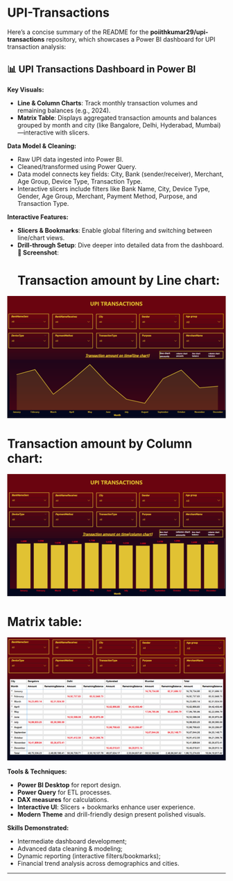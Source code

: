# UPI-Transactions



Here’s a concise summary of the README for the **poiithkumar29/upi-transactions** repository, which showcases a Power BI dashboard for UPI transaction analysis:


## 📊 UPI Transactions Dashboard in Power BI


**Key Visuals:**

* **Line & Column Charts**: Track monthly transaction volumes and remaining balances (e.g., 2024).
* **Matrix Table**: Displays aggregated transaction amounts and balances grouped by month and city (like Bangalore, Delhi, Hyderabad, Mumbai)—interactive with slicers.

**Data Model & Cleaning:**

* Raw UPI data ingested into Power BI.
* Cleaned/transformed using Power Query.
* Data model connects key fields: City, Bank (sender/receiver), Merchant, Age Group, Device Type, Transaction Type.
* Interactive slicers include filters like Bank Name, City, Device Type, Gender, Age Group, Merchant, Payment Method, Purpose, and Transaction Type.

**Interactive Features:**

* **Slicers & Bookmarks**: Enable global filtering and switching between line/chart views.
* **Drill‑through Setup**: Dive deeper into detailed data from the dashboard.
**📸 Screenshot**:
  # Transaction amount by Line chart:
![image alt](
https://github.com/poojithkumar29/upi-transactions/blob/b272bda34da077c42f67e7d516b2e635208ea5d8/Transaction%20amount%20by%20line%20chart.png)
# Transaction amount by Column chart:
![image alt](https://github.com/poojithkumar29/upi-transactions/blob/68efc0e8ff6f2646f278355b2538027ed2ec8e4a/Transaction%20amount%20by%20Column%20chart.png)
# Matrix table:
![image alt](https://github.com/poojithkumar29/upi-transactions/blob/7bdb61b455c13eb3b6dc6d3af361858d2b13beb3/Matrix%20table.png)


**Tools & Techniques:**

* **Power BI Desktop** for report design.
* **Power Query** for ETL processes.
* **DAX measures** for calculations.
* **Interactive UI**: Slicers + bookmarks enhance user experience.
* **Modern Theme** and drill-friendly design present polished visuals.

**Skills Demonstrated:**

* Intermediate dashboard development;
* Advanced data cleaning & modeling;
* Dynamic reporting (interactive filters/bookmarks);
* Financial trend analysis across demographics and cities.

---

